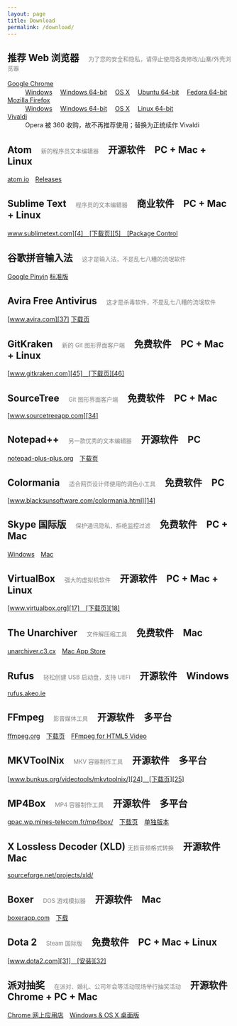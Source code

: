 ```yaml
---
layout: page
title: Download
permalink: /download/
---
```

## 推荐 Web 浏览器　<span style="font-weight:normal; font-size:13px; color:gray">为了您的安全和隐私，请停止使用各类修改/山寨/外壳浏览器</span>

<dl>
    <dt><a href="https://www.google.com/chrome/browser/desktop/index.html?system=true&standalone=1">Google Chrome</a></dt>
    <dd>
        <a href="https://dl.google.com/tag/s/appguid%3D%7B8A69D345-D564-463C-AFF1-A69D9E530F96%7D%26iid%3D%7B5F69F590-FE1F-EEE0-2A29-9556BA8DDFAB%7D%26lang%3Dzh-CN%26browser%3D4%26usagestats%3D0%26appname%3DGoogle%2520Chrome%26needsadmin%3Dtrue/update2/installers/ChromeStandaloneSetup.exe">Windows</a>　
        <a href="https://dl.google.com/tag/s/appguid%3D%7B8A69D345-D564-463C-AFF1-A69D9E530F96%7D%26iid%3D%7B5F69F590-FE1F-EEE0-2A29-9556BA8DDFAB%7D%26lang%3Dzh-CN%26browser%3D4%26usagestats%3D0%26appname%3DGoogle%2520Chrome%26needsadmin%3Dtrue%26ap%3Dx64-stable/update2/installers/ChromeStandaloneSetup64.exe">Windows 64-bit</a>　
        <!-- <a href="https://dl.google.com/update2/installers/ChromeStandaloneSetup.exe">Windows</a>　 -->
        <!-- <a href="https://dl.google.com/update2/installers/ChromeStandaloneSetup64.exe">Windows 64-bit</a>　 -->
        <!-- <a href="https://dl.google.com/dl/chrome/install/googlechromestandaloneenterprise64.msi">Windows 64-bit</a>　 -->
        <a href="https://dl.google.com/chrome/mac/stable/GGRO/googlechrome.dmg">OS X</a>　
        <a href="https://dl.google.com/linux/direct/google-chrome-stable_current_amd64.deb">Ubuntu 64-bit</a>　
        <a href="https://dl.google.com/linux/direct/google-chrome-stable_current_x86_64.rpm">Fedora 64-bit</a>　
    </dd>
    <dt><a href="https://www.mozilla.org/en-US/firefox/all/#zh-CN">Mozilla Firefox</a></dt>
    <dd>
        <a href="https://download.mozilla.org/?product=firefox-latest&os=win&lang=zh-CN">Windows</a>　
        <a href="https://download.mozilla.org/?product=firefox-latest&os=win64&lang=zh-CN">Windows 64-bit</a>　
        <a href="https://download.mozilla.org/?product=firefox-latest&os=osx&lang=zh-CN">OS X</a>　
        <a href="https://download.mozilla.org/?product=firefox-latest&os=linux64&lang=zh-CN">Linux 64-bit</a>　
    </dd>
    <dt><a href="https://vivaldi.com/">Vivaldi</a></dt>
    <dd>
        Opera 被 360 收购，故不再推荐使用；替换为正统续作 Vivaldi
    </dd>
</dl>

## Atom　<span style="font-weight:normal; font-size:13px; color:gray">新的程序员文本编辑器</span>　<span class="blue tag">开源软件</span>　<span class="gray tag">PC + Mac + Linux</span>

[atom.io][39]　[Releases][40]

## Sublime Text　<span style="font-weight:normal; font-size:13px; color:gray">程序员的文本编辑器</span>　<span class="red tag">商业软件</span>　<span class="gray tag">PC + Mac + Linux</span>

[www.sublimetext.com][4]　[下载页][5]　[Package Control][6]

## 谷歌拼音输入法　<span style="font-weight:normal; font-size:13px; color:gray">这才是输入法，不是乱七八糟的流氓软件</span>

[Google Pinyin][35] [标准版][36]

## Avira Free Antivirus　<span style="font-weight:normal; font-size:13px; color:gray">这才是杀毒软件，不是乱七八糟的流氓软件</span>

[www.avira.com][37] [下载页][38]

## GitKraken　<span style="font-weight:normal; font-size:13px; color:gray">新的 Git 图形界面客户端</span>　<span class="green tag">免费软件</span>　<span class="gray tag">PC + Mac + Linux</span>

[www.gitkraken.com][45]　[下载页][46]

## SourceTree　<span style="font-weight:normal; font-size:13px; color:gray">Git 图形界面客户端</span>　<span class="green tag">免费软件</span>　<span class="gray tag">PC + Mac</span>

[www.sourcetreeapp.com][34]

## Notepad++　<span style="font-weight:normal; font-size:13px; color:gray">另一款优秀的文本编辑器</span>　<span class="blue tag">开源软件</span>　<span class="gray tag">PC</span>

[notepad-plus-plus.org][12]　[下载页][13]

## Colormania　<span style="font-weight:normal; font-size:13px; color:gray">适合网页设计师使用的调色小工具</span>　<span class="green tag">免费软件</span>　<span class="gray tag">PC</span>

[www.blacksunsoftware.com/colormania.html][14]

## Skype 国际版　<span style="font-weight:normal; font-size:13px; color:gray">保护通讯隐私，拒绝监控过滤</span>　<span class="green tag">免费软件</span>　<span class="gray tag">PC + Mac</span>

[Windows][15]　[Mac][16]

## VirtualBox　<span style="font-weight:normal; font-size:13px; color:gray">强大的虚拟机软件</span>　<span class="blue tag">开源软件</span>　<span class="gray tag">PC + Mac + Linux</span>

[www.virtualbox.org][17]　[下载页][18]

## The Unarchiver　<span style="font-weight:normal; font-size:13px; color:gray">文件解压缩工具</span>　<span class="green tag">免费软件</span>　<span class="gray tag">Mac</span>

[unarchiver.c3.cx][19]　[Mac App Store][20]

## Rufus　<span style="font-weight:normal; font-size:13px; color:gray">轻松创建 USB 启动盘，支持 UEFI</span>　<span class="blue tag">开源软件</span>　<span class="gray tag">Windows</span>

[rufus.akeo.ie][41]

## FFmpeg　<span style="font-weight:normal; font-size:13px; color:gray">影音媒体工具</span>　<span class="blue tag">开源软件</span>　<span class="gray tag">多平台</span>

[ffmpeg.org][21]　[下载页][22]　[FFmpeg for HTML5 Video][23]

## MKVToolNix　<span style="font-weight:normal; font-size:13px; color:gray">MKV 容器制作工具</span>　<span class="blue tag">开源软件</span>　<span class="gray tag">多平台</span>

[www.bunkus.org/videotools/mkvtoolnix/][24]　[下载页][25]

## MP4Box　<span style="font-weight:normal; font-size:13px; color:gray">MP4 容器制作工具</span>　<span class="blue tag">开源软件</span>　<span class="gray tag">多平台</span>

[gpac.wp.mines-telecom.fr/mp4box/][26]　[下载页][27]　[单独版本][28]

## X Lossless Decoder (XLD) <span style="font-weight:normal; font-size:13px; color:gray">无损音频格式转换</span>　<span class="blue tag">开源软件</span>　<span class="gray tag">Mac</span>

[sourceforge.net/projects/xld/][33]

## Boxer　<span style="font-weight:normal; font-size:13px; color:gray">DOS 游戏模拟器</span>　<span class="blue tag">开源软件</span>　<span class="gray tag">Mac</span>

[boxerapp.com][29]　[下载][30]

## Dota 2　<span style="font-weight:normal; font-size:13px; color:gray">Steam 国际版</span>　<span class="green tag">免费软件</span>　<span class="gray tag">PC + Mac + Linux</span>

[www.dota2.com][31]　[安装][32]

## 派对抽奖　<span style="font-weight:normal; font-size:13px; color:gray">在派对、婚礼、公司年会等活动现场举行抽奖活动</span>　<span class="blue tag">开源软件</span>　<span class="gray tag">Chrome + PC + Mac</span>

[Chrome 网上应用店][43]　[Windows & OS X 桌面版][44]

 [1]: https://www.google.com/chrome/eula.html?system=true&standalone=1
 [2]: https://www.mozilla.org/en-US/firefox/all/#zh-CN
 [3]: https://www.opera.com/zh-cn/computer
 [4]: https://www.sublimetext.com/
 [5]: https://www.sublimetext.com/3
 [6]: https://packagecontrol.io/
 [12]: https://notepad-plus-plus.org/
 [13]: https://notepad-plus-plus.org/download/
 [14]: http://www.blacksunsoftware.com/colormania.html
 [15]: https://www.skype.com/go/getskype-full
 [16]: https://www.skype.com/go/getskype-macosx.dmg
 [17]: https://www.virtualbox.org/
 [18]: https://www.virtualbox.org/wiki/Downloads
 [19]: https://unarchiver.c3.cx/
 [20]: https://itunes.apple.com/app/the-unarchiver/id425424353?mt=12&ls=1
 [21]: https://ffmpeg.org/
 [22]: https://ffmpeg.org/download.html
 [23]: http://pan.baidu.com/s/1paRxc
 [24]: https://mkvtoolnix.download/
 [25]: https://mkvtoolnix.download/downloads.html
 [26]: https://gpac.wp.mines-telecom.fr/mp4box/
 [27]: https://gpac.wp.mines-telecom.fr/downloads/gpac-nightly-builds/
 [28]: http://pan.baidu.com/s/1zlds8
 [29]: http://boxerapp.com/
 [30]: http://boxerapp.com/download/latest
 [31]: https://www.dota2.com/
 [32]: steam://install/570
 [33]: https://sourceforge.net/projects/xld/
 [34]: https://www.sourcetreeapp.com/
 [35]: https://www.google.com/intl/zh-CN/ime/pinyin/
 [36]: https://dl.google.com/pinyin/v2/GooglePinyinInstaller.exe
 [37]: https://www.avira.com/
 [38]: https://www.avira.com/zh-cn/download?product=avira-free-antivirus
 [39]: https://atom.io
 [40]: https://github.com/atom/atom/releases
 [41]: https://rufus.akeo.ie/?locale=zh_CN
 [42]: https://hyjk2000.github.io/party-lottery/
 [43]: https://goo.gl/6B2bnn
 [44]: http://pan.baidu.com/s/1c1H6Q7u
 [45]: https://www.gitkraken.com/
 [46]: https://www.gitkraken.com/download
